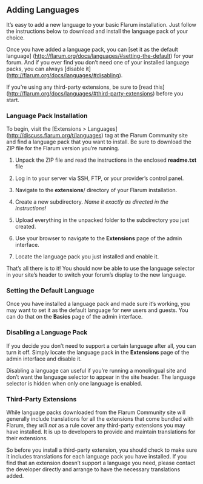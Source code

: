 ## Adding Languages

It’s easy to add a new language to your basic Flarum installation. Just follow the instructions below to download and install the language pack of your choice.

Once you have added a language pack, you can [set it as the default language] (http://flarum.org/docs/languages/#setting-the-default) for your forum. And if you ever find you don’t need one of your installed language packs, you can always [disable it] (http://flarum.org/docs/languages/#disabling).

If you’re using any third-party extensions, be sure to [read this] (http://flarum.org/docs/languages/#third-party-extensions) before you start.

### Language Pack Installation

To begin, visit the [Extensions > Languages] (http://discuss.flarum.org/t/languages) tag at the Flarum Community site and find a language pack that you want to install. Be sure to download the ZIP file for the Flarum version you’re running.

  1. Unpack the ZIP file and read the instructions in the enclosed **readme.txt** file

  2. Log in to your server via SSH, FTP, or your provider’s control panel.

  3. Navigate to the **extensions**/ directory of your Flarum installation.

  4. Create a new subdirectory. _Name it exactly as directed in the instructions!_

  5. Upload everything in the unpacked folder to the subdirectory you just created.

  6. Use your browser to navigate to the **Extensions** page of the admin interface.

  7. Locate the language pack you just installed and enable it.


That’s all there is to it! You should now be able to use the language selector in your site’s header to switch your forum’s display to the new language.

### Setting the Default Language

Once you have installed a language pack and made sure it’s working, you may want to set it as the default language for new users and guests. You can do that on the **Basics** page of the admin interface.

### Disabling a Language Pack

If you decide you don’t need to support a certain language after all, you can turn it off. Simply locate the language pack in the **Extensions** page of the admin interface and disable it.

Disabling a language can useful if you’re running a monolingual site and don’t want the language selector to appear in the site header. The language selector is hidden when only one language is enabled.

### Third-Party Extensions

While language packs downloaded from the Flarum Community site will generally include translations for all the extensions that come bundled with Flarum, they _will not_ as a rule cover any third-party extensions you may have installed. It is up to developers to provide and maintain translations for their extensions.

So before you install a third-party extension, you should check to make sure it includes translations for each language pack you have installed. If you find that an extension doesn’t support a language you need, please contact the developer directly and arrange to have the necessary translations added.
